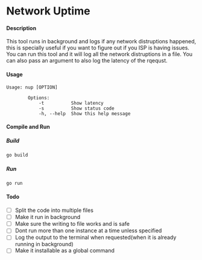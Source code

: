 # Network Uptime

#### Description

This tool runs in background and logs if any network distruptions happened, this is specially useful if you want to figure out if you ISP is having issues. You can run this tool and it will log all the network distruptions in a file. You can also pass an argument to also log the latency of the rqequst.

#### Usage

```text
Usage: nup [OPTION]

        Options:
            -t          Show latency
            -s          Show status code
            -h, --help  Show this help message
```

#### Compile and Run

##### Build
```bash
go build
```

##### Run
```bash
go run
```


#### Todo
- [ ] Split the code into multiple files
- [ ] Make it run in background 
- [ ] Make sure the writing to file works and is safe
- [ ] Dont run more than one instance at a time unless specified
- [ ] Log the output to the terminal when requested(when it is already running in background)
- [ ] Make it installable as a global command